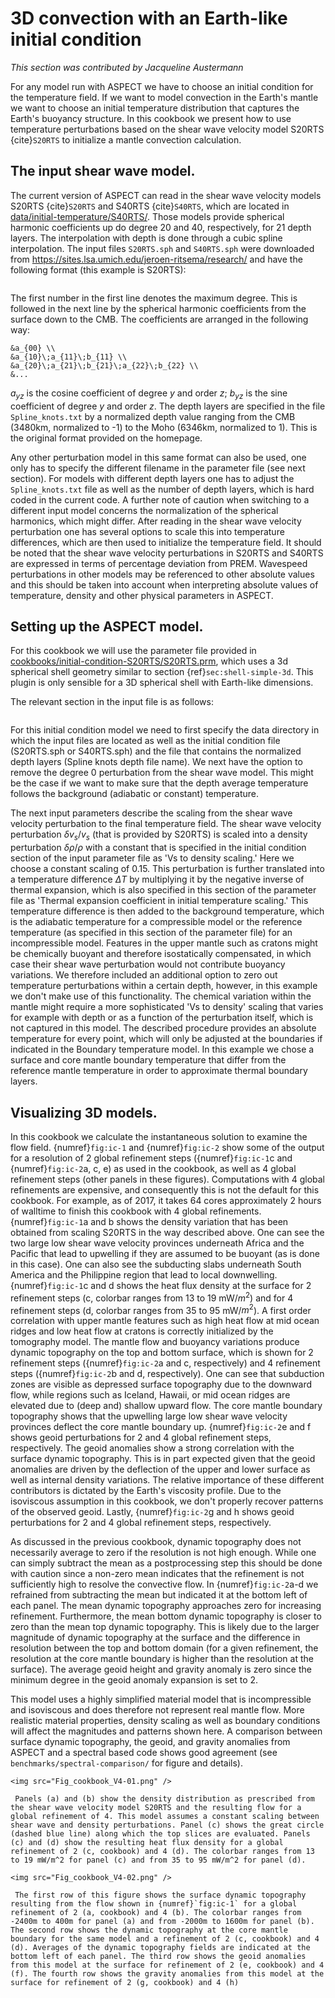 # 3D convection with an Earth-like initial condition

*This section was contributed by Jacqueline Austermann*

For any model run with ASPECT we have to choose an initial condition for the
temperature field. If we want to model convection in the Earth's mantle
we want to choose an initial temperature distribution that captures the
Earth's buoyancy structure. In this cookbook we present how to use
temperature perturbations based on the shear wave velocity model S20RTS
{cite}`S20RTS` to initialize a mantle convection calculation.

## The input shear wave model.

The current version of ASPECT can read in the shear wave velocity models S20RTS
{cite}`S20RTS` and S40RTS {cite}`S40RTS`, which are located
in [data/initial-temperature/S40RTS/](https://github.com/geodynamics/aspect/tree/main/data/initial-temperature/S40RTS). Those models provide spherical
harmonic coefficients up do degree 20 and 40, respectively, for 21 depth
layers. The interpolation with depth is done through a cubic spline
interpolation. The input files `S20RTS.sph` and `S40RTS.sph` were downloaded
from <https://sites.lsa.umich.edu/jeroen-ritsema/research/> and have the
following format (this example is S20RTS):

```{literalinclude} S20RTS.input.sph
```

The first number in the first line denotes the maximum degree. This is
followed in the next line by the spherical harmonic coefficients from the
surface down to the CMB. The coefficients are arranged in the following way:
```{math}
&a_{00} \\
&a_{10}\;a_{11}\;b_{11} \\
&a_{20}\;a_{21}\;b_{21}\;a_{22}\;b_{22} \\
&...
```
$a_{yz}$ is the cosine coefficient of degree $y$ and order $z$; $b_{yz}$ is
the sine coefficient of degree $y$ and order $z$. The depth layers are
specified in the file `Spline_knots.txt` by a normalized depth value ranging
from the CMB (3480km, normalized to -1) to the Moho (6346km, normalized to 1).
This is the original format provided on the homepage.

Any other perturbation model in this same format can also be used, one only
has to specify the different filename in the parameter file (see next
section). For models with different depth layers one has to adjust the
`Spline_knots.txt` file as well as the number of depth layers, which is hard
coded in the current code. A further note of caution when switching to a
different input model concerns the normalization of the spherical harmonics,
which might differ. After reading in the shear wave velocity perturbation one
has several options to scale this into temperature differences, which are then
used to initialize the temperature field. It should be noted that the shear
wave velocity perturbations in S20RTS and S40RTS are expressed in terms of
percentage deviation from PREM. Wavespeed perturbations in other models may be
referenced to other absolute values and this should be taken into account when
interpreting absolute values of temperature, density and other physical
parameters in ASPECT.

## Setting up the ASPECT model.

For this cookbook we will use the parameter file provided in
[cookbooks/initial-condition-S20RTS/S20RTS.prm](https://www.github.com/geodynamics/aspect/blob/main/cookbooks/initial-condition-S20RTS/S20RTS.prm), which uses a 3d spherical
shell geometry similar to section {ref}`sec:shell-simple-3d`. This plugin is
only sensible for a 3D spherical shell with Earth-like dimensions.

The relevant section in the input file is as follows:

```{literalinclude} S20RTS.part.prm
```

For this initial condition model we need to first specify the data directory
in which the input files are located as well as the initial condition file
(S20RTS.sph or S40RTS.sph) and the file that contains the normalized depth
layers (Spline knots depth file name). We next have the option to remove the
degree 0 perturbation from the shear wave model. This might be the case if we
want to make sure that the depth average temperature follows the background
(adiabatic or constant) temperature.

The next input parameters describe the scaling from the shear wave velocity
perturbation to the final temperature field. The shear wave velocity
perturbation $\delta v_s / v_s$ (that is provided by S20RTS) is scaled into a
density perturbation $\delta \rho / \rho$ with a constant that is specified in
the initial condition section of the input parameter file as 'Vs to
density scaling.' Here we choose a constant scaling of 0.15. This
perturbation is further translated into a temperature difference $\Delta T$ by
multiplying it by the negative inverse of thermal expansion, which is also
specified in this section of the parameter file as 'Thermal expansion
coefficient in initial temperature scaling.' This temperature difference
is then added to the background temperature, which is the adiabatic
temperature for a compressible model or the reference temperature (as
specified in this section of the parameter file) for an incompressible model.
Features in the upper mantle such as cratons might be chemically buoyant and
therefore isostatically compensated, in which case their shear wave
perturbation would not contribute buoyancy variations. We therefore included
an additional option to zero out temperature perturbations within a certain
depth, however, in this example we don't make use of this functionality.
The chemical variation within the mantle might require a more sophisticated
'Vs to density' scaling that varies for example with depth or as a
function of the perturbation itself, which is not captured in this model. The
described procedure provides an absolute temperature for every point, which
will only be adjusted at the boundaries if indicated in the Boundary
temperature model. In this example we chose a surface and core mantle boundary
temperature that differ from the reference mantle temperature in order to
approximate thermal boundary layers.

## Visualizing 3D models.

In this cookbook we calculate the instantaneous solution to examine the flow
field. {numref}`fig:ic-1` and {numref}`fig:ic-2` show some of the output for a resolution
of 2 global refinement steps ({numref}`fig:ic-1`c and {numref}`fig:ic-2`a, c, e) as used in the
cookbook, as well as 4 global refinement steps (other panels in these
figures). Computations with 4 global refinements are expensive, and
consequently this is not the default for this cookbook. For example, as of
2017, it takes 64 cores approximately 2 hours of walltime to finish this
cookbook with 4 global refinements. {numref}`fig:ic-1`a and b shows the density
variation that has been obtained from scaling S20RTS in the way described
above. One can see the two large low shear wave velocity provinces underneath
Africa and the Pacific that lead to upwelling if they are assumed to be
buoyant (as is done in this case). One can also see the subducting slabs
underneath South America and the Philippine region that lead to local
downwelling. {numref}`fig:ic-1`c and d shows the heat flux density at the
surface for 2 refinement steps (c, colorbar ranges from 13 to 19 mW/$m^2$) and
for 4 refinement steps (d, colorbar ranges from 35 to 95 mW/$m^2$). A first
order correlation with upper mantle features such as high heat flow at mid
ocean ridges and low heat flow at cratons is correctly initialized by the
tomography model. The mantle flow and buoyancy variations produce dynamic
topography on the top and bottom surface, which is shown for 2 refinement
steps ({numref}`fig:ic-2`a and c, respectively) and 4 refinement steps ({numref}`fig:ic-2`b and d,
respectively). One can see that subduction zones are visible as depressed
surface topography due to the downward flow, while regions such as Iceland,
Hawaii, or mid ocean ridges are elevated due to (deep and) shallow upward
flow. The core mantle boundary topography shows that the upwelling large low
shear wave velocity provinces deflect the core mantle boundary up.
{numref}`fig:ic-2`e and f shows geoid perturbations for 2 and 4 global
refinement steps, respectively. The geoid anomalies show a strong correlation
with the surface dynamic topography. This is in part expected given that the
geoid anomalies are driven by the deflection of the upper and lower surface as
well as internal density variations. The relative importance of these
different contributors is dictated by the Earth's viscosity profile. Due
to the isoviscous assumption in this cookbook, we don't properly recover
patterns of the observed geoid. Lastly, {numref}`fig:ic-2`g and h shows geoid
perturbations for 2 and 4 global refinement steps, respectively.

As discussed in the previous cookbook, dynamic topography does not necessarily
average to zero if the resolution is not high enough. While one can simply
subtract the mean as a postprocessing step this should be done with caution
since a non-zero mean indicates that the refinement is not sufficiently high
to resolve the convective flow. In {numref}`fig:ic-2`a-d we refrained from
subtracting the mean but indicated it at the bottom left of each panel. The
mean dynamic topography approaches zero for increasing refinement.
Furthermore, the mean bottom dynamic topography is closer to zero than the
mean top dynamic topography. This is likely due to the larger magnitude of
dynamic topography at the surface and the difference in resolution between the
top and bottom domain (for a given refinement, the resolution at the core
mantle boundary is higher than the resolution at the surface). The average
geoid height and gravity anomaly is zero since the minimum degree in the geoid
anomaly expansion is set to 2.

This model uses a highly simplified material model that is incompressible and
isoviscous and does therefore not represent real mantle flow. More realistic
material properties, density scaling as well as boundary conditions will
affect the magnitudes and patterns shown here. A comparison between surface
dynamic topography, the geoid, and gravity anomalies from ASPECT and a
spectral based code shows good agreement (see
`benchmarks/spectral-comparison/` for figure and details).

```{figure-md} fig:ic-1
<img src="Fig_cookbook_V4-01.png" />

 Panels (a) and (b) show the density distribution as prescribed from the shear wave velocity model S20RTS and the resulting flow for a global refinement of 4. This model assumes a constant scaling between shear wave and density perturbations. Panel (c) shows the great circle (dashed blue line) along which the top slices are evaluated. Panels (c) and (d) show the resulting heat flux density for a global refinement of 2 (c, cookbook) and 4 (d). The colorbar ranges from 13 to 19 mW/m^2 for panel (c) and from 35 to 95 mW/m^2 for panel (d).
```

```{figure-md} fig:ic-2
<img src="Fig_cookbook_V4-02.png" />

 The first row of this figure shows the surface dynamic topography resulting from the flow shown in {numref}`fig:ic-1` for a global refinement of 2 (a, cookbook) and 4 (b). The colorbar ranges from -2400m to 400m for panel (a) and from -2000m to 1600m for panel (b). The second row shows the dynamic topography at the core mantle boundary for the same model and a refinement of 2 (c, cookbook) and 4 (d). Averages of the dynamic topography fields are indicated at the bottom left of each panel. The third row shows the geoid anomalies from this model at the surface for refinement of 2 (e, cookbook) and 4 (f). The fourth row shows the gravity anomalies from this model at the surface for refinement of 2 (g, cookbook) and 4 (h)
```
